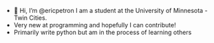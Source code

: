 - 👋 Hi, I’m @ericpetron I am a student at the University of Minnesota - Twin Cities.
- Very new at programming and hopefully I can contribute!
- Primarily write python but am in the process of learning others

<!---
swaggysack/swaggysack is a ✨ special ✨ repository because its `README.md` (this file) appears on your GitHub profile.
You can click the Preview link to take a look at your changes.
--->
